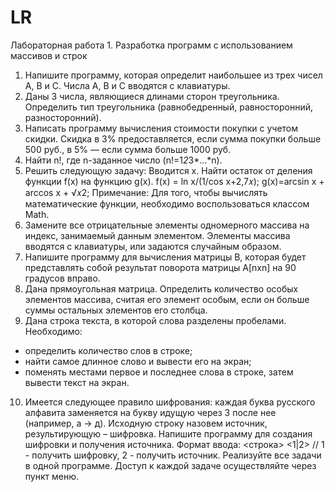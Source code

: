 # LR
Лабораторная работа 1. Разработка программ с использованием массивов и строк
1. Напишите программу, которая определит наибольшее из трех чисел A, B и C. Числа A, B и C вводятся с клавиатуры. 
2. Даны 3 числа, являющиеся длинами сторон треугольника. Определить тип треугольника (равнобедренный, равносторонний, разносторонний). 
3. Написать программу вычисления стоимости покупки с учетом скидки. Скидка в 3% предоставляется, если сумма покупки больше 500 руб., в 5% — если сумма больше 1000 руб. 
4. Найти n!, где n-заданное число (n!=1*2*3*…*n).
5. Решить следующую задачу: Вводится x. Найти остаток от деления функции f(x) на функцию g(x). 
f(x) = ln x/(1/cos x+2,7𝑥); 
g(x)=arcsin x + arccos x + √𝑥2; 
Примечание: 
Для того, чтобы вычислять математические функции, необходимо воспользоваться классом Math. 
6. Замените все отрицательные элементы одномерного массива на индекс, занимаемый данным элементом. Элементы массива вводятся с клавиатуры, или задаются случайным образом. 
7. Напишите программу для вычисления матрицы B, которая будет представлять собой результат поворота матрицы A[nxn] на 90 градусов вправо.
8. Дана прямоугольная матрица. Определить количество особых элементов массива, считая его элемент особым, если он больше суммы остальных элементов его столбца. 
9. Дана строка текста, в которой слова разделены пробелами. 
Необходимо:
  - определить количество слов в строке; 
  - найти самое длинное слово и вывести его на экран; 
  - поменять местами первое и последнее слова в строке, затем вывести текст на экран.
10. Имеется следующее правило шифрования: каждая буква русского алфавита заменяется на букву идущую через 3 после нее (например, а -> д). Исходную строку назовем источник, результирующую – шифровка. Напишите программу для создания шифровки и получения источника. 
Формат ввода: 
<строка> 
<1|2> // 1 - получить шифровку, 2 - получить источник. 
Реализуйте все задачи в одной программе. Доступ к каждой задаче осуществляйте через пункт меню.

